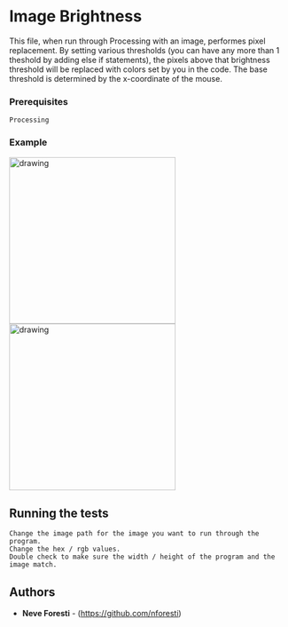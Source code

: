 # Image Brightness

This file, when run through Processing with an image, performes pixel replacement. By setting various thresholds (you can have any more than 1 theshold by adding else if statements), the pixels above that brightness threshold will be replaced with colors set by you in the code. The base threshold is determined by the x-coordinate of the mouse.


### Prerequisites

```
Processing
```

### Example

<img src="https://drive.google.com/uc?export=view&id=13gp3RIlmj-2O24az-bFk7O48SmElkA4B" alt="drawing" width="300"/>
<img src="https://drive.google.com/uc?export=view&id=1TcVSfOmDHJqGj4O7HDyzTUCAbObYTsdN" alt="drawing" width="300"/>


## Running the tests

```
Change the image path for the image you want to run through the program. 
Change the hex / rgb values. 
Double check to make sure the width / height of the program and the image match.
```

## Authors

* **Neve Foresti** - (https://github.com/nforesti)

